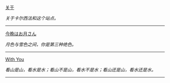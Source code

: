 [关于](?title=about)

*关于卡尔西法和这个站点。*

---

[今晩はお月さん](?title=moon)

*月色与雪色之间，你是第三种绝色。*

---

[With You](?title=WithYou)

*看山是山，看水是水；看山不是山，看水不是水；看山还是山，看水还是水。*

---

